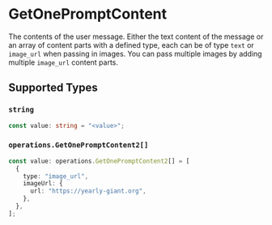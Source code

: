 # GetOnePromptContent

The contents of the user message. Either the text content of the message or an array of content parts with a defined type, each can be of type `text` or `image_url` when passing in images. You can pass multiple images by adding multiple `image_url` content parts. 


## Supported Types

### `string`

```typescript
const value: string = "<value>";
```

### `operations.GetOnePromptContent2[]`

```typescript
const value: operations.GetOnePromptContent2[] = [
  {
    type: "image_url",
    imageUrl: {
      url: "https://yearly-giant.org",
    },
  },
];
```

